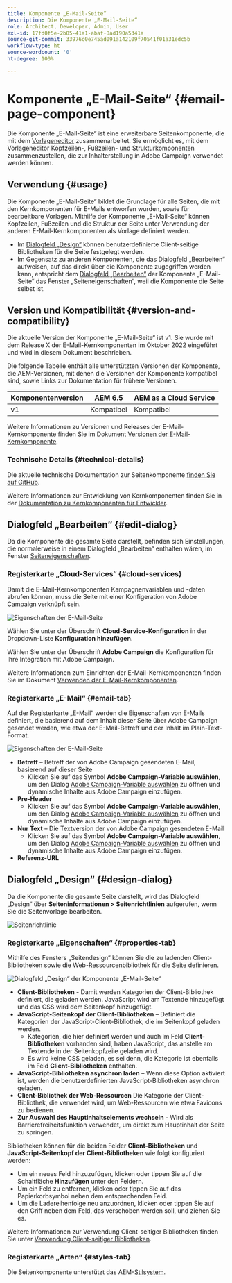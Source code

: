 ```yaml
---
title: Komponente „E-Mail-Seite“
description: Die Komponente „E-Mail-Seite“
role: Architect, Developer, Admin, User
exl-id: 17fd0f5e-2b85-41a1-abaf-8ad190a5341a
source-git-commit: 33976c0e745ad091a142109f70541f01a31edc5b
workflow-type: ht
source-wordcount: '0'
ht-degree: 100%

---
```



# Komponente „E-Mail-Seite“ {#email-page-component}

Die Komponente „E-Mail-Seite“ ist eine erweiterbare Seitenkomponente, die mit dem [Vorlageneditor](https://experienceleague.adobe.com/docs/experience-manager-cloud-service/sites/authoring/features/templates.html?lang=de) zusammenarbeitet. Sie ermöglicht es, mit dem Vorlageneditor Kopfzeilen-, Fußzeilen- und Strukturkomponenten zusammenzustellen, die zur Inhalterstellung in Adobe Campaign verwendet werden können.

## Verwendung {#usage}

Die Komponente „E-Mail-Seite“ bildet die Grundlage für alle Seiten, die mit den Kernkomponenten für E-Mails entworfen wurden, sowie für bearbeitbare Vorlagen. Mithilfe der Komponente „E-Mail-Seite“ können Kopfzeilen, Fußzeilen und die Struktur der Seite unter Verwendung der anderen E-Mail-Kernkomponenten als Vorlage definiert werden.

* Im [Dialogfeld „Design“](#design-dialog) können benutzerdefinierte Client-seitige Bibliotheken für die Seite festgelegt werden.
* Im Gegensatz zu anderen Komponenten, die das Dialogfeld „Bearbeiten“ aufweisen, auf das direkt über die Komponente zugegriffen werden kann, entspricht dem [Dialogfeld „Bearbeiten“](#edit-dialog) der Komponente „E-Mail-Seite“ das Fenster „Seiteneigenschaften“, weil die Komponente die Seite selbst ist.

## Version und Kompatibilität {#version-and-compatibility}

Die aktuelle Version der Komponente „E-Mail-Seite“ ist v1. Sie wurde mit dem Release X der E-Mail-Kernkomponenten im Oktober 2022 eingeführt und wird in diesem Dokument beschrieben.

Die folgende Tabelle enthält alle unterstützten Versionen der Komponente, die AEM-Versionen, mit denen die Versionen der Komponente kompatibel sind, sowie Links zur Dokumentation für frühere Versionen.

| Komponentenversion | AEM 6.5 | AEM as a Cloud Service |
|---|---|---|
| v1 | Kompatibel | Kompatibel |

Weitere Informationen zu Versionen und Releases der E-Mail-Kernkomponente finden Sie im Dokument [Versionen der E-Mail-Kernkomponente](/help/email/versions.md).

### Technische Details {#technical-details}

Die aktuelle technische Dokumentation zur Seitenkomponente [finden Sie auf GitHub](https://adobe.com/go/aem_cmp_tech_email_page_v1).

Weitere Informationen zur Entwicklung von Kernkomponenten finden Sie in der [Dokumentation zu Kernkomponenten für Entwickler](/help/developing/overview.md).

## Dialogfeld „Bearbeiten“ {#edit-dialog}

Da die Komponente die gesamte Seite darstellt, befinden sich Einstellungen, die normalerweise in einem Dialogfeld „Bearbeiten“ enthalten wären, im Fenster [Seiteneigenschaften](https://experienceleague.adobe.com/docs/experience-manager-cloud-service/sites/authoring/fundamentals/page-properties.html?lang=de).

### Registerkarte „Cloud-Services“ {#cloud-services}

Damit die E-Mail-Kernkomponenten Kampagnenvariablen und -daten abrufen können, muss die Seite mit einer Konfigeration von Adobe Campaign verknüpft sein.

![Eigenschaften der E-Mail-Seite](/help/email/assets/email-page-properties.png)

Wählen Sie unter der Überschrift **Cloud-Service-Konfiguration** in der Dropdown-Liste **Konfiguration hinzufügen**.

Wählen Sie unter der Überschrift **Adobe Campaign** die Konfiguration für Ihre Integration mit Adobe Campaign.

Weitere Informationen zum Einrichten der E-Mail-Kernkomponenten finden Sie im Dokument [Verwenden der E-Mail-Kernkomponenten](/help/email/using.md).

### Registerkarte „E-Mail“ {#email-tab}

Auf der Registerkarte „E-Mail“ werden die Eigenschaften von E-Mails definiert, die basierend auf dem Inhalt dieser Seite über Adobe Campaign gesendet werden, wie etwa der E-Mail-Betreff und der Inhalt im Plain-Text-Format.

![Eigenschaften der E-Mail-Seite](/help/email/assets/email-page-properties-email.png)

* **Betreff** – Betreff der von Adobe Campaign gesendeten E-Mail, basierend auf dieser Seite
   * Klicken Sie auf das Symbol **Adobe Campaign-Variable auswählen**, um den Dialog [Adobe Campaign-Variable auswählen](/help/email/campaign-variables.md) zu öffnen und dynamische Inhalte aus Adobe Campaign einzufügen.
* **Pre-Header**
   * Klicken Sie auf das Symbol **Adobe Campaign-Variable auswählen**, um den Dialog [Adobe Campaign-Variable auswählen](/help/email/campaign-variables.md) zu öffnen und dynamische Inhalte aus Adobe Campaign einzufügen.
* **Nur Text** – Die Textversion der von Adobe Campaign gesendeten E-Mail
   * Klicken Sie auf das Symbol **Adobe Campaign-Variable auswählen**, um den Dialog [Adobe Campaign-Variable auswählen](/help/email/campaign-variables.md) zu öffnen und dynamische Inhalte aus Adobe Campaign einzufügen.
* **Referenz-URL**

## Dialogfeld „Design“ {#design-dialog}

Da die Komponente die gesamte Seite darstellt, wird das Dialogfeld „Design“ über **Seiteninformationen > Seitenrichtlinien** aufgerufen, wenn Sie die Seitenvorlage bearbeiten.

![Seitenrichtlinie](/help/assets/page-policy.png)

### Registerkarte „Eigenschaften“ {#properties-tab}

Mithilfe des Fensters „Seitendesign“ können Sie die zu ladenden Client-Bibliotheken sowie die Web-Ressourcenbibliothek für die Seite definieren.

![Dialogfeld „Design“ der Komponente „E-Mail-Seite“](/help/email/assets/email-page-design.png)

* **Client-Bibliotheken** - Damit werden Kategorien der Client-Bibliothek definiert, die geladen werden. JavaScript wird am Textende hinzugefügt und das CSS wird dem Seitenkopf hinzugefügt.
* **JavaScript-Seitenkopf der Client-Bibliotheken** – Definiert die Kategorien der JavaScript-Client-Bibliothek, die im Seitenkopf geladen werden.
   * Kategorien, die hier definiert werden und auch im Feld **Client-Bibliotheken** vorhanden sind, haben JavaScript, das anstelle am Textende in der Seitenkopfzeile geladen wird.
   * Es wird keine CSS geladen, es sei denn, die Kategorie ist ebenfalls im Feld **Client-Bibliotheken** enthalten.
* **JavaScript-Bibliotheken asynchron laden** – Wenn diese Option aktiviert ist, werden die benutzerdefinierten JavaScript-Bibliotheken asynchron geladen.
* **Client-Bibliothek der Web-Ressourcen**
Die Kategorie der Client-Bibliothek, die verwendet wird, um Web-Ressourcen wie etwa Favicons zu bedienen.
* **Zur Auswahl des Hauptinhaltselements wechseln** - Wird als Barrierefreiheitsfunktion verwendet, um direkt zum Hauptinhalt der Seite zu springen.

Bibliotheken können für die beiden Felder **Client-Bibliotheken** und **JavaScript-Seitenkopf der Client-Bibliotheken** wie folgt konfiguriert werden:

* Um ein neues Feld hinzuzufügen, klicken oder tippen Sie auf die Schaltfläche **Hinzufügen** unter den Feldern.
* Um ein Feld zu entfernen, klicken oder tippen Sie auf das Papierkorbsymbol neben dem entsprechenden Feld.
* Um die Ladereihenfolge neu anzuordnen, klicken oder tippen Sie auf den Griff neben dem Feld, das verschoben werden soll, und ziehen Sie es.

Weitere Informationen zur Verwendung Client-seitiger Bibliotheken finden Sie unter [Verwendung Client-seitiger Bibliotheken](https://helpx.adobe.com/de/experience-manager/6-5/sites/developing/using/clientlibs.html).

### Registerkarte „Arten“ {#styles-tab}

Die Seitenkomponente unterstützt das AEM-[Stilsystem](/help/get-started/authoring.md#component-styling).
